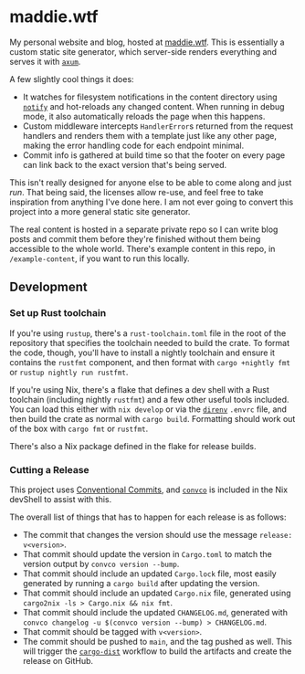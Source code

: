 # maddie.wtf

My personal website and blog, hosted at [maddie.wtf]. This is essentially a custom static site
generator, which server-side renders everything and serves it with [`axum`][axum].

A few slightly cool things it does:

- It watches for filesystem notifications in the content directory using [`notify`][notify] and
  hot-reloads any changed content. When running in debug mode, it also automatically reloads the
  page when this happens.
- Custom middleware intercepts `HandlerError`s returned from the request handlers and renders them
  with a template just like any other page, making the error handling code for each endpoint
  minimal.
- Commit info is gathered at build time so that the footer on every page can link back to the exact
  version that's being served.

This isn't really designed for anyone else to be able to come along and just _run_. That being said,
the licenses allow re-use, and feel free to take inspiration from anything I've done here. I am not
ever going to convert this project into a more general static site generator.

The real content is hosted in a separate private repo so I can write blog posts and commit them
before they're finished without them being accessible to the whole world. There's example content in
this repo, in `/example-content`, if you want to run this locally.

## Development

### Set up Rust toolchain

If you're using `rustup`, there's a `rust-toolchain.toml` file in the root of the repository that
specifies the toolchain needed to build the crate. To format the code, though, you'll have to
install a nightly toolchain and ensure it contains the `rustfmt` component, and then format with
`cargo +nightly fmt` or `rustup nightly run rustfmt`.

If you're using Nix, there's a flake that defines a dev shell with a Rust toolchain (including
nightly `rustfmt`) and a few other useful tools included. You can load this either with `nix
develop` or via the [`direnv`][direnv] `.envrc` file, and then build the crate as normal with `cargo
build`. Formatting should work out of the box with `cargo fmt` or `rustfmt`.

There's also a Nix package defined in the flake for release builds.

### Cutting a Release

This project uses [Conventional Commits][conventional-commits], and [`convco`][convco] is included
in the Nix devShell to assist with this.

The overall list of things that has to happen for each release is as follows:

- The commit that changes the version should use the message `release: v<version>`.
- That commit should update the version in `Cargo.toml` to match the version output by `convco
  version --bump`.
- That commit should include an updated `Cargo.lock` file, most easily generated by running a `cargo
  build` after updating the version.
- That commit should include an updated `Cargo.nix` file, generated using `cargo2nix -ls > Cargo.nix
  && nix fmt`.
- That commit should include the updated `CHANGELOG.md`, generated with `convco changelog -u
  $(convco version --bump) > CHANGELOG.md`.
- That commit should be tagged with `v<version>`.
- The commit should be pushed to `main`, and the tag pushed as well. This will trigger the
  [`cargo-dist`][cargo-dist] workflow to build the artifacts and create the release on GitHub.

[axum]: https://github.com/tokio-rs/axum
[cargo-dist]: https://github.com/axodotdev/cargo-dist
[convco]: https://github.com/convco/convco
[conventional-commits]: https://www.conventionalcommits.org/en/v1.0.0/
[direnv]: https://github.com/direnv/direnv
[maddie.wtf]: https://maddie.wtf
[notify]: https://github.com/notify-rs/notify
